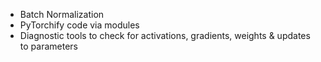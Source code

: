 - Batch Normalization
- PyTorchify code via modules
- Diagnostic tools to check for activations, gradients, weights & updates to parameters